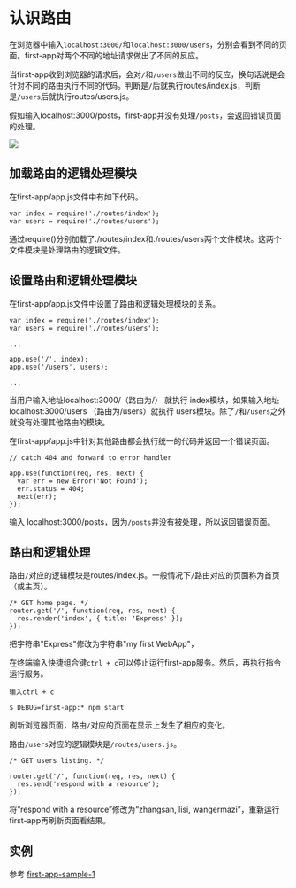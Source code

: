 # 认识路由

在浏览器中输入`localhost:3000/`和`localhost:3000/users`，分别会看到不同的页面。first-app对两个不同的地址请求做出了不同的反应。

当first-app收到浏览器的请求后，会对`/`和`/users`做出不同的反应，换句话说是会针对不同的路由执行不同的代码。判断是`/`后就执行routes/index.js，判断是`/users`后就执行routes/users.js。

假如输入localhost:3000/posts，first-app并没有处理`/posts`，会返回错误页面的处理。

![](/assets/route-map.png)

## 加载路由的逻辑处理模块

在first-app/app.js文件中有如下代码。

```
var index = require('./routes/index');
var users = require('./routes/users');
```

通过require\(\)分别加载了./routes/index和./routes/users两个文件模块。这两个文件模块是处理路由的逻辑文件。

## 设置路由和逻辑处理模块

在first-app/app.js文件中设置了路由和逻辑处理模块的关系。

```
var index = require('./routes/index');
var users = require('./routes/users');

...

app.use('/', index);
app.use('/users', users);

...
```

当用户输入地址localhost:3000/（路由为/） 就执行 index模块，如果输入地址 localhost:3000/users （路由为/users）就执行 users模块。除了`/`和`/users`之外就没有处理其他路由的模块。

在first-app/app.js中针对其他路由都会执行统一的代码并返回一个错误页面。

```
// catch 404 and forward to error handler

app.use(function(req, res, next) {
  var err = new Error('Not Found');
  err.status = 404;
  next(err);
});
```

输入 localhost:3000/posts，因为`/posts`并没有被处理，所以返回错误页面。

## 路由和逻辑处理

路由`/`对应的逻辑模块是routes/index.js。一般情况下`/`路由对应的页面称为首页（或主页）。

```
/* GET home page. */
router.get('/', function(req, res, next) {
  res.render('index', { title: 'Express' });
});
```

把字符串"Express"修改为字符串"my first WebApp"，

在终端输入快捷组合键`ctrl + c`可以停止运行first-app服务。然后，再执行指令运行服务。

```
输入ctrl + c

$ DEBUG=first-app:* npm start
```

刷新浏览器页面，路由`/`对应的页面在显示上发生了相应的变化。

路由`/users`对应的逻辑模块是`/routes/users.js`。

```
/* GET users listing. */

router.get('/', function(req, res, next) {
  res.send('respond with a resource');
});
```

将“respond with a resource”修改为“zhangsan, lisi, wangermazi”，重新运行first-app再刷新页面看结果。

## 实例

参考 [first-app-sample-1](https://github.com/xugy0926/learn-webapp-sample/tree/master/first-app-sample-1)

